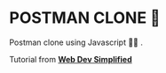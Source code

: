 # POSTMAN CLONE 🔗

Postman clone using Javascript 🦸‍♂️ . <br />

Tutorial from <b><a href="https://youtu.be/qQR0mfFGRmo">Web Dev Simplified</a></b>